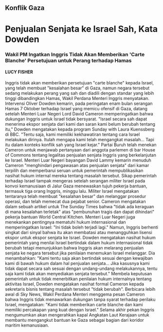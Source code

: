 ## Konflik Gaza
# Penjualan Senjata ke Israel Sah, Kata Dowden
### Wakil PM Ingatkan Inggris Tidak Akan Memberikan 'Carte Blanche' Persetujuan untuk Perang terhadap Hamas
#### LUCY FISHER
Inggris tidak akan memberikan persetujuan "carte blanche" kepada Israel, yang telah membuat "kesalahan besar" di Gaza, namun negara tersebut sedang melakukan perang yang sah dan diadili dengan standar yang lebih tinggi dibandingkan Hamas, Wakil Perdana Menteri Inggris menyatakan. Intervensi Oliver Dowden kemarin, pada peringatan enam bulan serangan Hamas 7 Oktober terhadap Israel yang memicu ofensif di Gaza, datang setelah Menteri Luar Negeri Lord David Cameron memperingatkan bahwa dukungan Inggris untuk Israel tidak bersyarat. "Israel secara sah dapat menerima ekspor senjata dari kami dan saran kami belum berubah tentang itu," Dowden mengatakan kepada program Sunday with Laura Kuenssberg di BBC. "Tentu saja, kami memiliki kekhawatiran tentang cara Israel melakukan dirinya. Itulah mengapa kami telah mengangkat masalah... Tapi itu dalam konteks konflik sah yang Israel kejar." Partai Buruh telah menekan Cameron untuk menjawab pertanyaan dari anggota parlemen di bar House of Commons tentang legalitas penjualan senjata Inggris yang berkelanjutan ke Israel. Menteri Luar Negeri bayangan David Lammy kemarin menuduh Cameron "menghindari pengawasan atas penjualan senjata" dari kamar terpilih dan memperbarui seruan untuk pemerintah mempublikasikan nasihat hukum internal mereka tentang masalah tersebut. Sikap pemerintah terhadap Israel tampak mengeras setelah serangan militer Israel pada konvoi kemanusiaan di Jalur Gaza menewaskan tujuh pekerja bantuan, termasuk tiga orang Inggris, minggu lalu. Militer Israel mengatakan tentaranya telah membuat "kesalahan besar" dan melanggar prosedur operasi, dan telah memecat dua pejabat senior. Cameron mengatakan dalam sebuah artikel untuk The Sunday Times bahwa "tidak ada keraguan di mana kesalahan terletak" atas "pembunuhan tragis dan dapat dihindari" pekerja bantuan World Central Kitchen. Menteri Luar Negeri juga menekankan pentingnya mematuhi hukum internasional dan memperingatkan Israel: "Ini tidak boleh terjadi lagi." Namun, Inggris berhenti singkat dari sinyal bahwa itu akan membatasi atau menangguhkan lisensi ekspor untuk ekspor senjata ke Israel. Dowden mengatakan nasihat hukum pemerintah yang menilai Israel bertindak dalam hukum internasional tidak berubah tetapi menunjukkan bahwa Inggris akan melarang penjualan senjata ke negara tersebut jika penilaian menemukan Israel melanggar. Dia menambahkan: "Kami tentu saja akan bertindak sesuai dengan kewajiban kami di bawah hukum dalam hal penjualan senjata... Jika kasusnya kami tidak dapat secara sah sesuai dengan undang-undang melakukannya, tentu saja kami tidak akan menyediakan senjata tersebut." Membela keputusan pemerintah untuk tidak menerbitkan penilaian hukum internalnya tentang aktivitas Israel, Dowden mengatakan nasihat formal Cameron kepada sekretaris bisnis tentang masalah tersebut "tidak berubah". Berbicara lebih awal di Sky News, Wakil Perdana Menteri menggema pesan Cameron bahwa Inggris tidak menawarkan dukungan tanpa syarat terhadap perilaku Israel, mengatakan: "Kami tidak memberikan carte blanche dan kami memiliki percakapan yang kuat dengan Israel." Selama akhir pekan Inggris mengumumkan akan mengerahkan kapal Angkatan Laut Kerajaan untuk membantu mengangkut bantuan ke Gaza sebagai bagian dari koridor maritim kemanusiaan.
